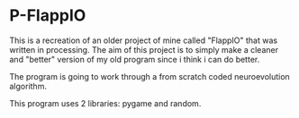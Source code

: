 # P-FlappIO
This is a recreation of an older project of mine called "FlappIO" that was written in processing.
The aim of this project is to simply make a cleaner and "better" version of my old program since i think i can do better.

The program is going to work through a from scratch coded neuroevolution algorithm.

This program uses 2 libraries: pygame and random.
